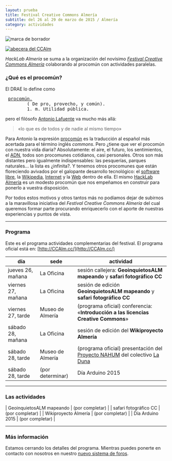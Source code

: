 ```yaml
---
layout: prueba
title: Festival Creative Commons Almería
subtitle: del 26 al 29 de marzo de 2015 / Almería
category: actividades
---
```


<img alt="marca de borrador" class="center" src="{{ site.url }}/recursos/borrador.png" />

<a href="http://ccalm.cc/"><img alt="abecera del CCAlm" class="center" src="{{ site.url }}/recursos/2015-03-26/cabecera.jpg" /></a>

_HackLab Almería_ se suma a la organización del novísimo [*Festival Creative Commons Almería*][1] colaborando al procomún con actividades paralelas.

[1]: http://www.ccalm.cc/

### ¿Qué es el procomún?

El DRAE lo define como
<pre>
 <a href="http://lema.rae.es/drae/?val=procom%C3%BAn">procomún.</a>
        ( De pro, provecho, y común).
        1. m. Utilidad pública.
</pre>


pero el filósofo [Antonio Lafuente][3] va mucho más allá:

>    «lo que es de todos y de nadie al mismo tiempo»

[3]: https://es.wikipedia.org/wiki/Antonio_Lafuente

Para Antonio la expresión [procomún](https://es.wikipedia.org/w/index.php?title=Procomún) es la traducción al español más acertada para el término inglés *commons*. Pero ¿tiene que ver el procomún con nuestra vida diaria? Absolutamente: el aire, el futuro, los sentimientos, el [ADN](https://es.wikipedia.org/w/index.php?title=ADN), todos son procomunes cotidianos, casi personales. Otros son más distantes pero igualmente indispensables: las pesquerías, parques naturales... la lista es ¿infinita?. Y tenemos otros procomunes que están floreciendo avivados por el galopante desarrollo tecnológico: el [software libre](https://es.wikipedia.org/wiki/Software_libre), la [Wikipedia](http://es.wikipedia.org), [Internet](https://es.wikipedia.org/wiki/Internet) y la [Web](https://es.wikipedia.org/wiki/World_Wide_Web) dentro de ella. El mismo [HackLab Almería](http://hacklabalmeria.net) es un modesto procomún que nos empeñamos en construir para ponerlo a vuestra disposición.

Por todos estos motivos y otros tantos más no podíamos dejar de subirnos a la maravillosa iniciativa del _Festival Creative Commons Almería_ del cual queremos formar parte procurando enriquecerlo con el aporte de nuestras experiencias y puntos de vista.


---

### Programa

Este es el programa actividades complementarias del festival. El programa oficial está en: [http://CCAlm.cc/](http://CCAlm.cc/)

| día | sede | actividad |
|---|----|---|
| jueves 26, mañana | La Oficina | sesión callejera: __GeoinquietosALM mapeando__ y **safari fotográfico CC**
| viernes 27, mañana  | La Oficina | sesión de edición **GeoinquietosALM mapeando** y **safari fotográfico CC**
| viernes 27, tarde  | Museo de Almería | (programa oficial) conferencia: «**Introducción a las licencias Creative Commons**»
| sábado 28, mañana  | La Oficina |  sesión de edición del **Wikiproyecto Almería**
| sábado 28, tarde  | Museo de Almería | (programa oficial) presentación del [Proyecto NAHUM](4) del colectivo [La Duna](5)
| sábado 28, tarde  | (por determinar) | Día Arduino 2015

---

### Las actividades

| GeoinquietosALM mapeando | (por completar) |
| safari fotográfico CC | (por completar) |
| Wikiproyecto Almería | (por completar) |
| Día Arduino 2015 | (por completar) |

---

### Más información

Estamos cerrando los detalles del programa. Mientras puedes ponerte en contacto con nosotros en nuestro [nuevo sistema de foros](http://discourse.hacklabalmeria.bitnamiapp.com/t/festival-creative-commons-almeria/101).